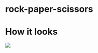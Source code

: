 # rock-paper-scissors

# How it looks
![](https://github.com/zahwah-codes/rock-paper-scissors/blob/main/video.gif)

